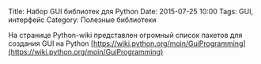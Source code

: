 Title: Набор GUI библиотек для Python
Date: 2015-07-25 10:00
Tags: GUI, интерфейс
Category: Полезные библиотеки

На странице Python-wiki представлен огромный список пакетов для создания GUI на Python
[https://wiki.python.org/moin/GuiProgramming](https://wiki.python.org/moin/GuiProgramming)